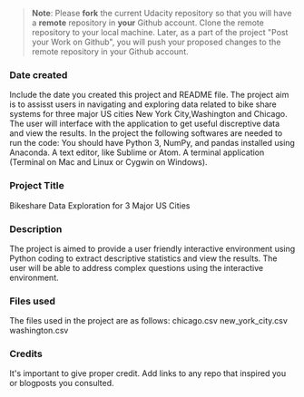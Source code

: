 >**Note**: Please **fork** the current Udacity repository so that you will have a **remote** repository in **your** Github account. Clone the remote repository to your local machine. Later, as a part of the project "Post your Work on Github", you will push your proposed changes to the remote repository in your Github account.

### Date created
Include the date you created this project and README file.
The project aim is to assisst users in navigating and exploring data related to bike share systems for three major US cities New York City,Washington and Chicago. The user will interface with the application to get useful discreptive data and view the results. 
In the project the following softwares are needed to run the code:
You should have Python 3, NumPy, and pandas installed using Anaconda.
A text editor, like Sublime or Atom.
A terminal application (Terminal on Mac and Linux or Cygwin on Windows).

### Project Title
Bikeshare Data Exploration for 3 Major US Cities

### Description
The project is aimed to provide a user friendly interactive environment using Python coding to extract descriptive statistics and view the results. The user will be able to address complex questions using the interactive environment. 

### Files used
The files used in the project are as follows: 
chicago.csv
new_york_city.csv
washington.csv

### Credits
It's important to give proper credit. Add links to any repo that inspired you or blogposts you consulted.

